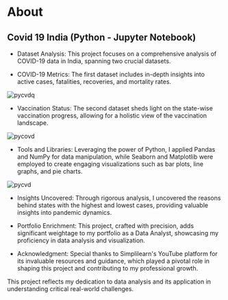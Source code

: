# About
## Covid 19 India (Python - Jupyter Notebook)

* Dataset Analysis: This project focuses on a comprehensive analysis of COVID-19 data in India, spanning two crucial datasets.

* COVID-19 Metrics: The first dataset includes in-depth insights into active cases, fatalities, recoveries, and mortality rates.

![pycvdq](https://github.com/shaikhazhar689/Python_Project_Covid_19_India/assets/134381942/6ab75b8c-b1c0-4691-b56b-8431cc858633)

* Vaccination Status: The second dataset sheds light on the state-wise vaccination progress, allowing for a holistic view of the vaccination landscape.

![pycovd](https://github.com/shaikhazhar689/Python_Project_Covid_19_India/assets/134381942/4eef9906-7c67-42f3-97be-8d3168017882)

* Tools and Libraries: Leveraging the power of Python, I applied Pandas and NumPy for data manipulation, while Seaborn and Matplotlib were employed to create engaging visualizations such as bar plots, line graphs, and pie charts.

![pycvd](https://github.com/shaikhazhar689/Python_Project_Covid_19_India/assets/134381942/11f85754-986c-43d3-ba32-7519dc5ea780)

* Insights Uncovered: Through rigorous analysis, I uncovered the reasons behind states with the highest and lowest cases, providing valuable insights into pandemic dynamics.

* Portfolio Enrichment: This project, crafted with precision, adds significant weightage to my portfolio as a Data Analyst, showcasing my proficiency in data analysis and visualization.

* Acknowledgment: Special thanks to Simplilearn's YouTube platform for its invaluable resources and guidance, which played a pivotal role in shaping this project and contributing to my 
  professional growth.

This project reflects my dedication to data analysis and its application in understanding critical real-world challenges.
